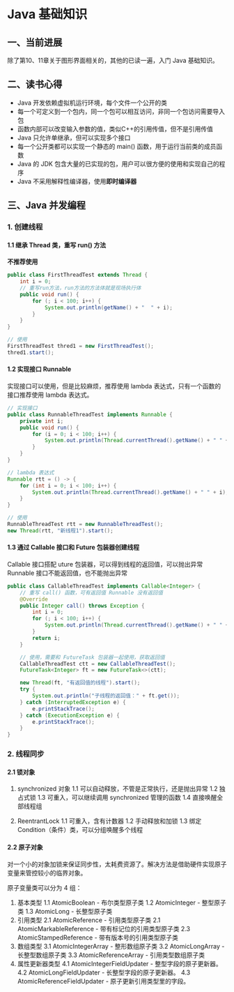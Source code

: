 # Java 基础知识
## 一、当前进展
除了第10、11章关于图形界面相关的，其他的已读一遍，入门 Java 基础知识。

## 二、读书心得
- Java 开发依赖虚拟机运行环境，每个文件一个公开的类
- 每一个可定义到一个包内，同一个包可以相互访问，非同一个包访问需要导入包
- 函数内部可以改变输入参数的值，类似C++的引用传值，但不是引用传值
- Java 只允许单继承，但可以实现多个接口
- 每一个公开类都可以实现一个静态的 main() 函数，用于运行当前类的成员函数
- Java 的 JDK 包含大量的已实现的包，用户可以很方便的使用和实现自己的程序
- Java 不采用解释性编译器，使用**即时编译器**

## 三、Java 并发编程
### 1. 创建线程
#### 1.1 继承 Thread 类，重写 run() 方法

**不推荐使用**

``` java
public class FirstThreadTest extends Thread {
    int i = 0;
    // 重写run方法，run方法的方法体就是现场执行体  
    public void run() {
        for (; i < 100; i++) {
            System.out.println(getName() + "  " + i);
        }
    }
}

// 使用
FirstThreadTest thred1 = new FirstThreadTest();
thred1.start();
```

#### 1.2 实现接口 Runnable

实现接口可以使用，但是比较麻烦，推荐使用 lambda 表达式，只有一个函数的接口推荐使用 lambda 表达式。

```java
// 实现接口
public class RunnableThreadTest implements Runnable {
    private int i;
    public void run() {
        for (i = 0; i < 100; i++) {
            System.out.println(Thread.currentThread().getName() + " " + i);
        }
    }
}

// lambda 表达式
Runnable rtt = () -> {  
    for (int i = 0; i < 100; i++) {
        System.out.println(Thread.currentThread().getName() + " " + i);
    }
}

// 使用
RunnableThreadTest rtt = new RunnableThreadTest();
new Thread(rtt, "新线程1").start();

```

#### 1.3 通过 Callable 接口和 Future 包装器创建线程

Callable 接口搭配 uture 包装器，可以得到线程的返回值，可以抛出异常
Runnable 接口不能返回值，也不能抛出异常

``` java
public class CallableThreadTest implements Callable<Integer> {
    // 重写 call() 函数，可有返回值 Runnable 没有返回值
    @Override
    public Integer call() throws Exception {
        int i = 0;
        for (; i < 100; i++) {
            System.out.println(Thread.currentThread().getName() + " " + i);
        }
        return i;
    }

    // 使用，需要和 FutureTask 包装器一起使用，获取返回值
    CallableThreadTest ctt = new CallableThreadTest();
    FutureTask<Integer> ft = new FutureTask<>(ctt);

    new Thread(ft, "有返回值的线程").start();
    try {
        System.out.println("子线程的返回值：" + ft.get());
    } catch (InterruptedException e) {
        e.printStackTrace();
    } catch (ExecutionException e) {
        e.printStackTrace();
    }
}

```

### 2. 线程同步

#### 2.1 锁对象
1. synchronized 对象
1.1 可以自动释放，不管是正常执行，还是抛出异常
1.2 独占式锁
1.3 可重入，可以继续调用 synchronized 管理的函数
1.4 直接唤醒全部线程组

2. ReentrantLock
1.1 可重入，含有计数器
1.2 手动释放和加锁
1.3 绑定 Condition（条件）类，可以分组唤醒多个线程

#### 2.2 原子对象
对一个小的对象加锁来保证同步性，太耗费资源了。解决方法是借助硬件实现原子变量来管控较小的临界对象。

原子变量类可以分为 4 组：
1. 基本类型
1.1 AtomicBoolean - 布尔类型原子类
1.2 AtomicInteger - 整型原子类
1.3 AtomicLong - 长整型原子类
2. 引用类型
2.1 AtomicReference - 引用类型原子类
2.1 AtomicMarkableReference - 带有标记位的引用类型原子类
2.3 AtomicStampedReference - 带有版本号的引用类型原子类
3. 数组类型
3.1 AtomicIntegerArray - 整形数组原子类
3.2 AtomicLongArray - 长整型数组原子类
3.3 AtomicReferenceArray - 引用类型数组原子类
4. 属性更新器类型
4.1 AtomicIntegerFieldUpdater - 整型字段的原子更新器。
4.2 AtomicLongFieldUpdater - 长整型字段的原子更新器。
4.3 AtomicReferenceFieldUpdater - 原子更新引用类型里的字段。




